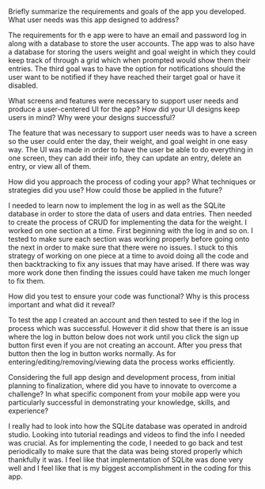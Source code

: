 Briefly summarize the requirements and goals of the app you developed. What user needs was this app designed to address?

The requirements for th e app were to have an email and password log in along with a database to store the user accounts. The app was to also have a database for storing
the users weight and goal weight in which they could keep track of through a grid which when prompted would show them their entries. The third goal was to have the option
for notifications should the user want to be notified if they have reached their target goal or have it disabled.

What screens and features were necessary to support user needs and produce a user-centered UI for the app? How did your UI designs keep users in mind? Why were your designs successful?

The feature that was necessary to support user needs was to have a screen so the user could enter the day, their weight, and goal weight in one easy way. 
The UI was made in order to have the user be able to do everything in one screen, they can add their info, they can update an entry, delete an entry, or view all of them.

How did you approach the process of coding your app? What techniques or strategies did you use? How could those be applied in the future?

I needed to learn now to implement the log in as well as the SQLite database in order to store the data of users and data entries. Then needed to create the process of CRUD for implementing the data for the weight.
I worked on one section at a time. First beginning with the log in and so on. I tested to make sure each section was working properly before going onto the next in order to make sure that there were no issues. 
I stuck to this strategy of working on one piece at a time to avoid doing all the code and then backtracking to fix any issues that may have arised. If there was way more work done then finding the issues could have taken me much longer to fix them.

How did you test to ensure your code was functional? Why is this process important and what did it reveal?

To test the app I created an account and then tested to see if the log in process which was successful. However it did show that there is an issue where the log in button below
does not work until you click the sign up button first even if you are not creating an account. After you press that button then the log in button works normally. 
As for entering/editing/removing/viewing data the process works efficiently. 

Considering the full app design and development process, from initial planning to finalization, where did you have to innovate to overcome a challenge?
In what specific component from your mobile app were you particularly successful in demonstrating your knowledge, skills, and experience?

I really had to look into how the SQLite database was operated in android studio. Looking into tutorial readings and videos to find the info I needed was crucial. As for implementing the code,
I needed to go back and test periodically to make sure that the data was being stored properly which thankfully it was. I feel like that implementation of SQLite was done very well and I feel like that is my biggest accomplishment in the coding for this app.
